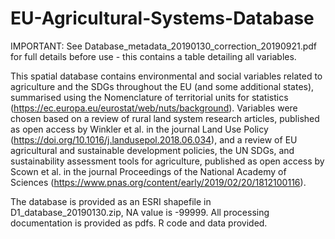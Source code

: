 # EU-Agricultural-Systems-Database

IMPORTANT: See Database_metadata_20190130_correction_20190921.pdf for full details before use - this contains a table detailing all variables.

This spatial database contains environmental and social variables related to agriculture and the SDGs throughout the EU (and some additional states), summarised using the Nomenclature of territorial units for statistics (https://ec.europa.eu/eurostat/web/nuts/background). Variables were chosen based on a review of rural land system research articles, published as open access by Winkler et al. in the journal Land Use Policy (https://doi.org/10.1016/j.landusepol.2018.06.034), and a review of EU agricultural and sustainable development policies, the UN SDGs, and sustainability assessment tools for agriculture, published as open access by Scown et al. in the journal Proceedings of the National Academy of Sciences (https://www.pnas.org/content/early/2019/02/20/1812100116).

The database is provided as an ESRI shapefile in D1_database_20190130.zip, NA value is -99999. All processing documentation is provided as pdfs. R code and data provided.
